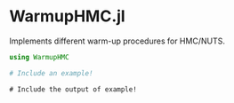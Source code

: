 # WarmupHMC.jl

Implements different warm-up procedures for HMC/NUTS.

```julia
using WarmupHMC

# Include an example!
```

```
# Include the output of example!
```